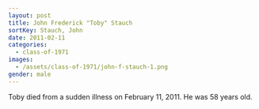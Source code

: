 ```yaml
---
layout: post
title: John Frederick "Toby" Stauch
sortKey: Stauch, John
date: 2011-02-11
categories:
  - class-of-1971
images:
  - /assets/class-of-1971/john-f-stauch-1.png
gender: male
---
```


Toby died from a sudden illness on February 11, 2011. He was 58 years old.
